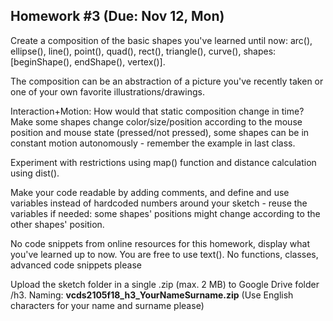 ## Homework #3 (Due: Nov 12, Mon)

Create a composition of the basic shapes you've learned until now: arc(), ellipse(), line(), point(), quad(), rect(), triangle(), curve(), shapes: [beginShape(), endShape(), vertex()]. 

The composition can be an abstraction of a picture you've recently taken or one of your own favorite illustrations/drawings. 

Interaction+Motion: How would that static composition change in time? Make some shapes change color/size/position according to the mouse position and mouse state (pressed/not pressed), some shapes can be in constant motion autonomously - remember the example in last class. 

Experiment with restrictions using map() function and distance calculation using dist(). 

Make your code readable by adding comments, and define and use variables instead of hardcoded numbers around your sketch - reuse the variables if needed: some shapes' positions might change according to the other shapes' position. 

No code snippets from online resources for this homework, display what you've learned up to now. You are free to use text(). No functions, classes, advanced code snippets please 

Upload the sketch folder in a single .zip (max. 2 MB) to Google Drive folder /h3. Naming: **vcds2105f18_h3_YourNameSurname.zip** (Use English characters for your name and surname please)

